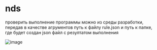 # nds
проверить выполнение программы можно из среды разработки, передав в качестве агрументов путь к файлу rule.json 
и путь к папке, где будет создан json файл с резултатом выполнения

![image](https://user-images.githubusercontent.com/98388659/225118776-492c5f1f-2f00-4efc-bfd0-53b133a5989d.png)

